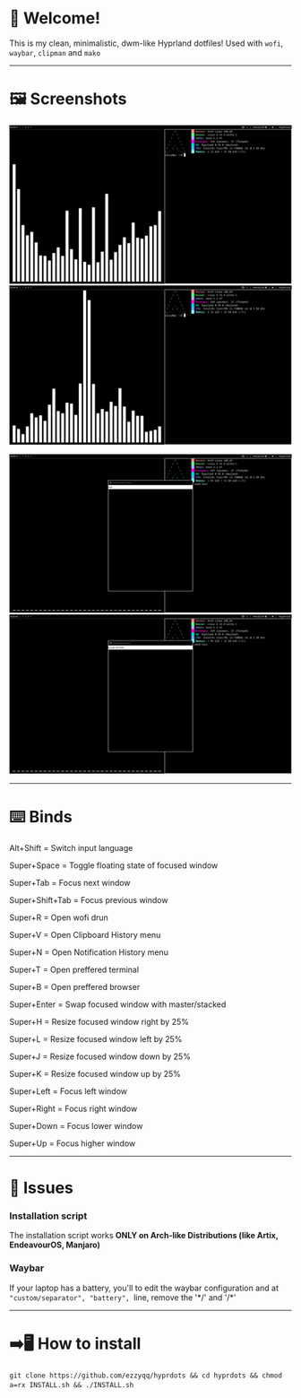 # 👋 Welcome!
This is my clean, minimalistic, dwm-like Hyprland dotfiles!
Used with `wofi`, `waybar`, `clipman` and `mako`

---

# 🖼️ Screenshots
![Desktop 1](screenshots/1.png)
![Desktop 2](screenshots/2.png)

![Notifications](screenshots/3.png)
![Clipboard](screenshots/4.png)

---

# ⌨️ Binds
Alt+Shift = Switch input language

Super+Space = Toggle floating state of focused window

Super+Tab = Focus next window

Super+Shift+Tab = Focus previous window

Super+R = Open wofi drun

Super+V = Open Clipboard History menu

Super+N = Open Notification History menu

Super+T = Open preffered terminal

Super+B = Open preffered browser

Super+Enter = Swap focused window with master/stacked

Super+H = Resize focused window right by 25%

Super+L = Resize focused window left by 25%

Super+J = Resize focused window down by 25%

Super+K = Resize focused window up by 25%

Super+Left = Focus left window

Super+Right = Focus right window

Super+Down = Focus lower window

Super+Up = Focus higher window

---

# 🚨 Issues
### Installation script
The installation script works **ONLY on Arch-like Distributions (like Artix, EndeavourOS, Manjaro)**

### Waybar
If your laptop has a battery, you'll to edit the waybar configuration and at `"custom/separator", "battery", `line, remove the '\*/' and '\/*'

---

# ➡️🖥️ How to install
`git clone https://github.com/ezzyqq/hyprdots && cd hyprdots && chmod a=rx INSTALL.sh && ./INSTALL.sh`
